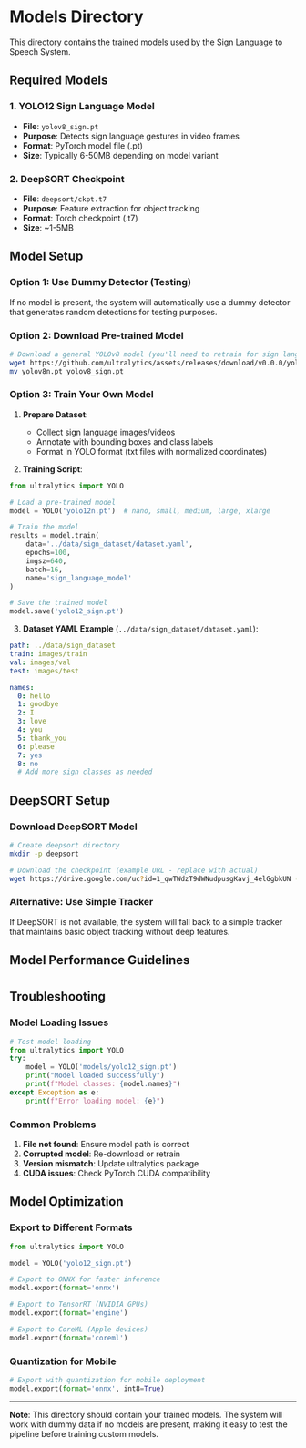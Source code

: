 # Models Directory

This directory contains the trained models used by the Sign Language to Speech System.

## Required Models

### 1. YOLO12 Sign Language Model
- **File**: `yolov8_sign.pt`
- **Purpose**: Detects sign language gestures in video frames
- **Format**: PyTorch model file (.pt)
- **Size**: Typically 6-50MB depending on model variant

### 2. DeepSORT Checkpoint
- **File**: `deepsort/ckpt.t7`
- **Purpose**: Feature extraction for object tracking
- **Format**: Torch checkpoint (.t7)
- **Size**: ~1-5MB

## Model Setup

### Option 1: Use Dummy Detector (Testing)
If no model is present, the system will automatically use a dummy detector that generates random detections for testing purposes.

### Option 2: Download Pre-trained Model
```bash
# Download a general YOLOv8 model (you'll need to retrain for sign language)
wget https://github.com/ultralytics/assets/releases/download/v0.0.0/yolov8n.pt
mv yolov8n.pt yolov8_sign.pt
```

### Option 3: Train Your Own Model

1. **Prepare Dataset**:
   - Collect sign language images/videos
   - Annotate with bounding boxes and class labels
   - Format in YOLO format (txt files with normalized coordinates)

2. **Training Script**:
```python
from ultralytics import YOLO

# Load a pre-trained model
model = YOLO('yolo12n.pt')  # nano, small, medium, large, xlarge

# Train the model
results = model.train(
    data='../data/sign_dataset/dataset.yaml',
    epochs=100,
    imgsz=640,
    batch=16,
    name='sign_language_model'
)

# Save the trained model
model.save('yolo12_sign.pt')
```

3. **Dataset YAML Example** (`../data/sign_dataset/dataset.yaml`):
```yaml
path: ../data/sign_dataset
train: images/train
val: images/val
test: images/test

names:
  0: hello
  1: goodbye
  2: I
  3: love
  4: you
  5: thank_you
  6: please
  7: yes
  8: no
  # Add more sign classes as needed
```

## DeepSORT Setup

### Download DeepSORT Model
```bash
# Create deepsort directory
mkdir -p deepsort

# Download the checkpoint (example URL - replace with actual)
wget https://drive.google.com/uc?id=1_qwTWdzT9dWNudpusgKavj_4elGgbkUN -O deepsort/ckpt.t7
```

### Alternative: Use Simple Tracker
If DeepSORT is not available, the system will fall back to a simple tracker that maintains basic object tracking without deep features.

## Model Performance Guidelines

#

## Troubleshooting

### Model Loading Issues
```python
# Test model loading
from ultralytics import YOLO
try:
    model = YOLO('models/yolo12_sign.pt')
    print("Model loaded successfully")
    print(f"Model classes: {model.names}")
except Exception as e:
    print(f"Error loading model: {e}")
```

### Common Problems
1. **File not found**: Ensure model path is correct
2. **Corrupted model**: Re-download or retrain
3. **Version mismatch**: Update ultralytics package
4. **CUDA issues**: Check PyTorch CUDA compatibility

## Model Optimization

### Export to Different Formats
```python
from ultralytics import YOLO

model = YOLO('yolo12_sign.pt')

# Export to ONNX for faster inference
model.export(format='onnx')

# Export to TensorRT (NVIDIA GPUs)
model.export(format='engine')

# Export to CoreML (Apple devices)
model.export(format='coreml')
```

### Quantization for Mobile
```python
# Export with quantization for mobile deployment
model.export(format='onnx', int8=True)
```

---

**Note**: This directory should contain your trained models. The system will work with dummy data if no models are present, making it easy to test the pipeline before training custom models.

